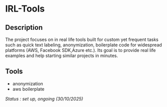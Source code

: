 # IRL-Tools
## Description
The project focuses on in real life tools built for custom yet frequent tasks such as quick text labeling, anonymization, boilerplate code for widespread platforms (AWS, Facebook SDK,Azure etc.). 
Its goal is to provide real life examples and help starting similar projects in minutes. 

## Tools
- anonymization
- aws boilerplate

_Status : set up, ongoing (30/10/2025)_
